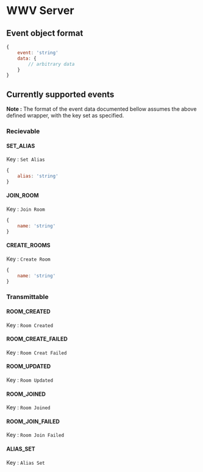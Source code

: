 # WWV Server

## Event object format

```javascript
{
	event: 'string'
	data: {
		// arbitrary data
	}
}
```

## Currently supported events

**Note :** The format of the event data documented bellow assumes
the above defined wrapper, with the key set as specified.

### Recievable

#### SET_ALIAS

Key : `Set Alias`

```javascript
{
	alias: 'string'
}
```

#### JOIN_ROOM

Key : `Join Room`

```javascript
{
	name: 'string'
}
```

#### CREATE_ROOMS

Key : `Create Room`

```javascript
{
	name: 'string'
}
```

### Transmittable

#### ROOM_CREATED

Key : `Room Created`

#### ROOM_CREATE_FAILED

Key : `Room Creat Failed`

#### ROOM_UPDATED

Key : `Room Updated`

#### ROOM_JOINED

Key : `Room Joined`

#### ROOM_JOIN_FAILED 

Key : `Room Join Failed`

#### ALIAS_SET 

Key : `Alias Set`
